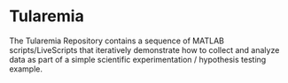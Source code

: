 # Tularemia
The Tularemia Repository contains a sequence of MATLAB scripts/LiveScripts that iteratively demonstrate how to collect and analyze data as part of a simple scientific experimentation / hypothesis testing example.
